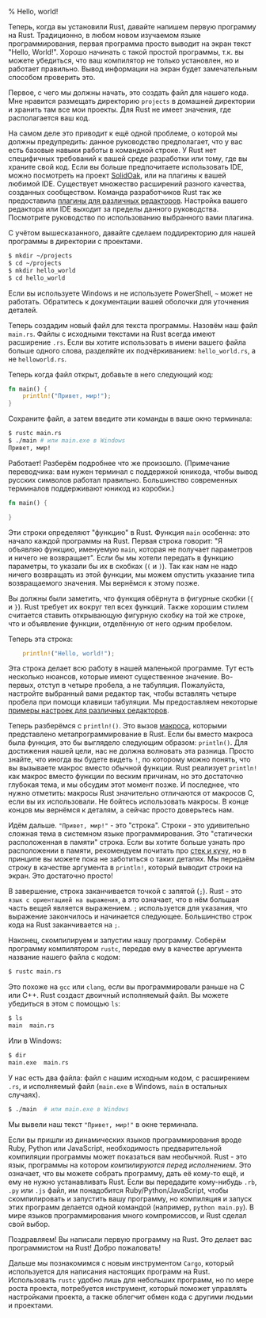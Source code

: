 % Hello, world!

Теперь, когда вы установили Rust, давайте напишем первую программу на Rust.
Традиционно, в любом новом изучаемом языке программирования, первая программа
просто выводит на экран текст "Hello, World!". Хорошо начинать с такой простой
программы, т.к. вы можете убедиться, что ваш компилятор не только установлен, но
и работает правильно. Вывод информации на экран будет замечательным способом
проверить это.

Первое, с чего мы должны начать, это создать файл для нашего кода. Мне нравится
размещать директорию `projects` в домашней директории и хранить там все мои
проекты. Для Rust не имеет значения, где располагается ваш код.

На самом деле это приводит к ещё одной проблеме, о которой мы должны
предупредить: данное руководство предполагает, что у вас есть базовые навыки
работы в командной строке. У Rust нет специфичных требований к вашей среде
разработки или тому, где вы храните свой код. Если вы больше предпочитаете
использовать IDE, можно посмотреть на проект [SolidOak][solidoak], или на
плагины к вашей любимой IDE. Существует множество расширений разного качества,
созданных сообществом. Команда разработчиков Rust так же предоставила
[плагины для различных редакторов][plugins]. Настройка вашего редактора или IDE
выходит за пределы данного руководства. Посмотрите руководство по использованию
выбранного вами плагина.

[solidoak]: https://github.com/oakes/SolidOak
[plugins]: https://github.com/rust-lang/rust/blob/master/src/etc/CONFIGS.md

С учётом вышесказанного, давайте сделаем поддиректорию для нашей программы в
директории с проектами.

```bash
$ mkdir ~/projects
$ cd ~/projects
$ mkdir hello_world
$ cd hello_world
```

Если вы используете Windows и не используете PowerShell, `~` может не работать.
Обратитесь к документации вашей оболочки для уточнения деталей.

Теперь создадим новый файл для текста программы. Назовём наш файл `main.rs`.
Файлы с исходными текстами на Rust всегда имеют расширение `.rs`. Если вы
хотите использовать в имени вашего файла больше одного слова, разделяйте их
подчёркиванием: `hello_world.rs`, а не `helloworld.rs`.

Теперь когда файл открыт, добавьте в него следующий код:

```rust
fn main() {
    println!("Привет, мир!");
}
```

Сохраните файл, а затем введите эти команды в ваше окно терминала:

```bash
$ rustc main.rs
$ ./main # или main.exe в Windows
Привет, мир!
```

Работает! Разберём подробнее что же произошло. (Примечание переводчика: вам
нужен терминал с поддержкой юникода, чтобы вывод русских символов работал
правильно. Большинство современных терминалов поддерживают юникод из коробки.)

```rust
fn main() {

}
```

Эти строки определяют "функцию" в Rust. Функция `main` особенна: это начало
каждой программы на Rust. Первая строка говорит: "Я объявляю функцию, именуемую
`main`, которая не получает параметров и ничего не возвращает". Если бы мы
хотели передать в функцию параметры, то указали бы их в скобках (`(` и `)`). Так
как нам не надо ничего возвращать из этой функции, мы можем опустить указание
типа возвращаемого значения. Мы вернёмся к этому позже.

Вы должны были заметить, что функция обёрнута в фигурные скобки (`{` и `}`).
Rust требует их вокруг тел всех функций. Также хорошим стилем считается ставить
открывающую фигурную скобку на той же строке, что и объявление функции,
отделённую от него одним пробелом.

Теперь эта строка:

```rust
    println!("Hello, world!");
```

Эта строка делает всю работу в нашей маленькой программе. Тут есть несколько
нюансов, которые имеют существенное значение. Во-первых, отступ в четыре
пробела, а не табуляция. Пожалуйста, настройте выбранный вами редактор так,
чтобы вставлять четыре пробела при помощи клавиши табуляции. Мы предоставляем
некоторые [примеры настроек для различных редакторов][configs].

[configs]: https://github.com/rust-lang/rust/tree/master/src/etc/CONFIGS.md

Теперь разберёмся с `println!()`. Это вызов [макроса][macro], которыми
представлено метапрограммирование в Rust. Если бы вместо макроса была функция,
это бы выглядело следующим образом: `println()`. Для достижения нашей цели, нас
не должна волновать эта разница. Просто знайте, что иногда вы будете видеть `!`,
по которому можно понять, что вы вызываете макрос вместо обычной функции.  Rust
реализует `println!` как макрос вместо функции по веским причинам, но это
достаточно глубокая тема, и мы обсудим этот момент позже. И последнее, что нужно
отметить: макросы Rust значительно отличаются от макросов C, если вы их
использовали. Не бойтесь использовать макросы. В конце концов мы вернёмся к
деталям, а сейчас просто доверьтесь нам.

[macro]: macros.html

Идём дальше. `"Привет, мир!"` - это "строка". Строки - это удивительно сложная
тема в системном языке программирования. Это "статически расположенная в памяти"
строка. Если вы хотите больше узнать про расположении в памяти, рекомендуем
почитать про [стек и кучу][allocation], но в принципе вы можете пока не
заботиться о таких деталях. Мы передаём строку в качестве аргумента в
`println!`, который выводит строки на экран. Это достаточно просто!

[allocation]: the-stack-and-the-heap.html

В завершение, строка заканчивается точкой с запятой (`;`). Rust - это `язык с
ориентацией на выражения`, а это означает, что в нём большая часть вещей
является выражением. `;` используется для указания, что выражение закончилось и
начинается следующее. Большинство строк кода на Rust заканчивается на `;`.

Наконец, скомпилируем и запустим нашу программу. Соберём программу компилятором
`rustc`, передав ему в качестве аргумента название нашего файла с кодом:

```bash
$ rustc main.rs
```

Это похоже на `gcc` или `clang`, если вы программировали раньше на C или C++.
Rust создаст двоичный исполняемый файл. Вы можете убедиться в этом с помощью
`ls`:

```bash
$ ls
main  main.rs
```

Или в Windows:

```bash
$ dir
main.exe  main.rs
```

У нас есть два файла: файл с нашим исходным кодом, с расширением `.rs`, и
исполняемый файл (`main.exe` в Windows, `main` в остальных случаях).

```bash
$ ./main  # или main.exe в Windows
```

Мы вывели наш текст `"Привет, мир!"` в окне терминала.

Если вы пришли из динамических языков программирования вроде Ruby, Python или
JavaScript, необходимость предварительной компиляции программы может показаться
вам необычной. Rust - это язык, программы на котором *компилируются перед
исполнением*. Это означает, что вы можете собрать программу, дать её кому-то
ещё, и ему не нужно устанавливать Rust. Если вы передадите кому-нибудь `.rb`,
`.py` или `.js` файл, им понадобится Ruby/Python/JavaScript, чтобы
скомпилировать и запустить вашу программу, но компиляция и запуск этих программ
делается одной командой (например, `python main.py`). В мире языков
программирования много компромиссов, и Rust сделал свой выбор.

Поздравляем! Вы написали первую программу на Rust. Это делает вас программистом
на Rust! Добро пожаловать!

Дальше мы познакомимся с новым инструментом `Cargo`, который используется для
написания настоящих программ на Rust. Использовать `rustc` удобно лишь для
небольших программ, но по мере роста проекта, потребуется инструмент, который
поможет управлять настройками проекта, а также облегчит обмен кода с другими
людьми и проектами.
